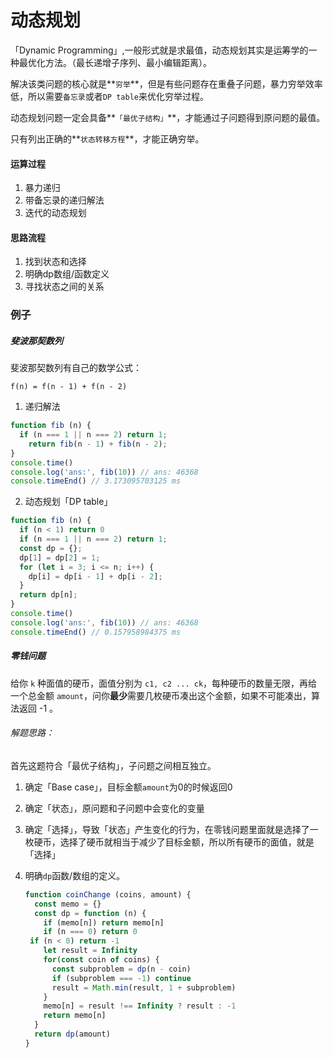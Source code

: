 # 动态规划

「Dynamic Programming」,一般形式就是求最值，动态规划其实是运筹学的一种最优化方法。（最长递增子序列、最小编辑距离）。

解决该类问题的核心就是**`穷举`**，但是有些问题存在重叠子问题，暴力穷举效率低，所以需要`备忘录`或者`DP table`来优化穷举过程。

动态规划问题一定会具备**`「最优子结构」`**，才能通过子问题得到原问题的最值。

只有列出正确的**`状态转移方程`**，才能正确穷举。

#### 运算过程

1. 暴力递归
2. 带备忘录的递归解法
3. 迭代的动态规划

#### 思路流程

1. 找到状态和选择
2. 明确dp数组/函数定义
3. 寻找状态之间的关系

### 例子

##### 斐波那契数列

斐波那契数列有自己的数学公式：

`f(n) = f(n - 1) + f(n - 2)`

1. 递归解法

```javascript
function fib (n) {
  if (n === 1 || n === 2) return 1;
	return fib(n - 1) + fib(n - 2);
}
console.time()
console.log('ans:', fib(10)) // ans: 46368
console.timeEnd() // 3.173095703125 ms
```

2. 动态规划「DP table」

```javascript
function fib (n) {
  if (n < 1) return 0
  if (n === 1 || n === 2) return 1;
  const dp = {};
  dp[1] = dp[2] = 1;
  for (let i = 3; i <= n; i++) {
    dp[i] = dp[i - 1] + dp[i - 2];
  }
  return dp[n];
}
console.time()
console.log('ans:', fib(10)) // ans: 46368
console.timeEnd() // 0.157958984375 ms
```

##### 零钱问题

给你 `k` 种面值的硬币，面值分别为 `c1, c2 ... ck`，每种硬币的数量无限，再给一个总金额 `amount`，问你**最少**需要几枚硬币凑出这个金额，如果不可能凑出，算法返回 -1 。

###### 解题思路：

首先这题符合「最优子结构」，子问题之间相互独立。

1. 确定「Base case」，目标金额`amount`为0的时候返回0

2. 确定「状态」，原问题和子问题中会变化的变量

3. 确定「选择」，导致「状态」产生变化的行为，在零钱问题里面就是选择了一枚硬币，选择了硬币就相当于减少了目标金额，所以所有硬币的面值，就是「选择」

4. 明确`dp`函数/数组的定义。

   ```javascript
   function coinChange (coins, amount) {
     const memo = {}
     const dp = function (n) {
       if (memo[n]) return memo[n]
       if (n === 0) return 0
    if (n < 0) return -1
       let result = Infinity
       for(const coin of coins) {
         const subproblem = dp(n - coin)
         if (subproblem === -1) continue
         result = Math.min(result, 1 + subproblem)
       }
       memo[n] = result !== Infinity ? result : -1
       return memo[n]
     }
     return dp(amount)
   }
   
   ```
   
   